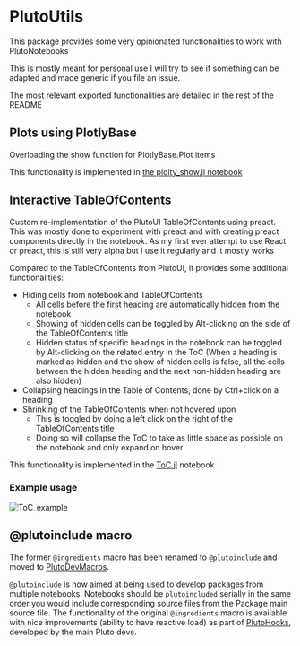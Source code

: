 # PlutoUtils

This package provides some very opinionated functionalities to work with PlutoNotebooks

This is mostly meant for personal use I will try to see if something can be adapted and made generic if you file an issue.

The most relevant exported functionalities are detailed in the rest of the README

## Plots using PlotlyBase
Overloading the show function for PlotlyBase.Plot items

This functionality is implemented in [the plolty_show.jl notebook](./src/plotly_show.jl) 

## Interactive TableOfContents
Custom re-implementation of the PlutoUI TableOfContents using preact. This was mostly done to experiment with preact and with creating preact components directly in the notebook.
As my first ever attempt to use React or preact, this is still very alpha but I use it regularly and it mostly works

Compared to the TableOfContents from PlutoUI, it provides some additional functionalities:
- Hiding cells from notebook and TableOfContents
  - All cells before the first heading are automatically hidden from the notebook
  - Showing of hidden cells can be toggled by Alt-clicking on the side of the TableOfContents title
  - Hidden status of specific headings in the notebook can be toggled by Alt-clicking on the related entry in the ToC (When a heading is marked as hidden and the show of hidden cells is false, all the cells between the hidden heading and the next non-hidden heading are also hidden)
- Collapsing headings in the Table of Contents, done by Ctrl+click on a heading
- Shrinking of the TableOfContents when not hovered upon
  - This is toggled by doing a left click on the right of the TableOfContents title
  - Doing so will collapse the ToC to take as little space as possible on the notebook and only expand on hover

This functionality is implemented in the [ToC.jl](./src/ToC.jl) notebook 

### Example usage

![ToC_example](https://user-images.githubusercontent.com/12846528/128350961-c4ccbcea-ba75-48dc-bd92-7c6551cc68f9.gif)

## @plutoinclude macro

The former `@ingredients` macro has been renamed to `@plutoinclude` and moved to [PlutoDevMacros](https://github.com/disberd/PlutoDevMacros). 

`@plutoinclude` is now aimed at being used to develop packages from multiple notebooks. Notebooks should be `plutoincluded` serially in the same order you would include corresponding source files from the Package main source file.
The functionality of the original `@ingredients` macro is available with nice improvements (ability to have reactive load) as part of [PlutoHooks](https://github.com/JuliaPluto/PlutoHooks.jl), developed by the main Pluto devs. 